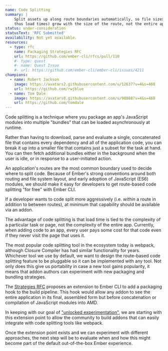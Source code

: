 ```yaml
---
name: Code Splitting
summary: |
    Split assets up along route boundaries automatically, so file sizes (and
    thus load times) grow with the size of the route, not the entire app.
status: under-consideration
statusText: 'RFC Submitted'
availability: Not yet available.
resources:
  - type: rfc
    name: Packaging Strategies RFC
    url: https://github.com/ember-cli/rfcs/pull/110
    #- type: quest
    #- name: Quest Issue
    #- url: https://github.com/ember-cli/ember-cli/issues/4211
champions:
  - name: Robert Jackson
    image: https://avatars2.githubusercontent.com/u/12637?v=4&s=460
    url: https://github.com/rwjblue
  - name: Tom Dale
    image: https://avatars0.githubusercontent.com/u/90888?v=4&s=460
    url: https://github.com/tomdale
---
```

Code splitting is a technique where you package an app's JavaScript modules
into multiple "bundles" that can be loaded asynchronously at runtime.

Rather than having to download, parse and evaluate a single, concatenated
file that contains every dependency and all of the application code, you
can break it up into a smaller file that contains just a subset for the
task at hand. You can then fetch additional bundles either in the
background when the user is idle, or in response to a user-initiated
action.

An application's routes are the most common boundary used to decide where
to split code. Because of Ember's strong conventions around both routing
and file system layout, and early adoption of JavaScript (ES6) modules, we
should make it easy for developers to get route-based code splitting "for
free" with Ember CLI.

If a developer wants to code split more aggressively (i.e. _within_ a route
in addition to between routes), at minimum that capability should be
available via an addon.

The advantage of code splitting is that load time is tied to the
complexity of a particular task or page, not the complexity of the entire
app. Currently, when adding code to an app, every user pays some cost for
that code even if they never visit the page that uses it.

The most popular code splitting tool in the ecosystem today is webpack,
although Closure Compiler has had similar functionality for years.
Whichever tool we use by default, we want to design the route-based code
splitting feature to be pluggable so it can be implemented with any tool.
Not only does this give us portability in case a new tool gains
popularity, it means that addon authors can experiment with new packaging
and bundling strategies.

The [Strategies RFC](https://github.com/ember-cli/rfcs/pull/110) proposes an
extension to Ember CLI to add a packaging hook to the build pipeline.
This hook would allow any addon to see the entire application in its final,
assembled form but before concatenation or compilation of JavaScript modules
into AMD.

In keeping with our goal of ["unlocked
experimentation"](https://emberjs.com/blog/2017/04/05/emberconf-2017-state-of-the-union.html#toc_our-new-modus-operandi-unlocked-experimentation-in-place-upgrades),
we are starting with this extension point to allow the community to build
addons that can easily integrate with code splitting tools like webpack.

Once the extension point exists and we can experiment with different
approaches, the next step will be to evaluate when and how this might
become part of the default out-of-the-box Ember experience.

